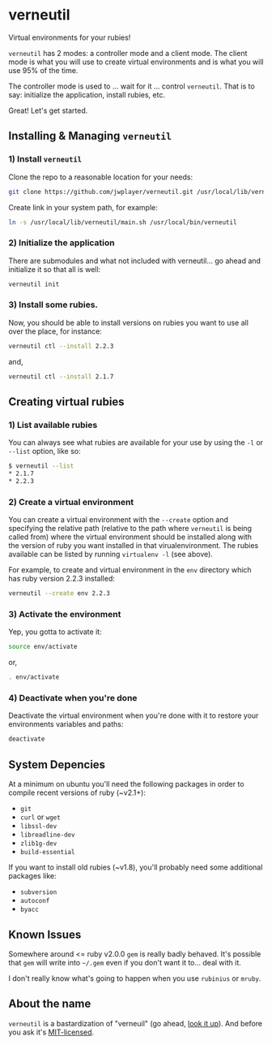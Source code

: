 verneutil
=========

Virtual environments for your rubies!


`verneutil` has 2 modes: a controller mode and a client mode. The client mode
is what you will use to create virtual environments and is what you will use
95% of the time.

The controller mode is used to ... wait for it ... control `verneutil`. That is
to say: initialize the application, install rubies, etc.


Great! Let's get started.

Installing & Managing `verneutil`
---------------------------------

### 1) Install `verneutil`
Clone the repo to a reasonable location for your needs:

```bash
git clone https://github.com/jwplayer/verneutil.git /usr/local/lib/verneutil
```

Create link in your system path, for example:

```bash
ln -s /usr/local/lib/verneutil/main.sh /usr/local/bin/verneutil
```


### 2) Initialize the application
There are submodules and what not included with verneutil... go ahead
and initialize it so that all is well:

```bash
verneutil init
```

### 3) Install some rubies.
Now, you should be able to install versions on rubies you want to use
all over the place, for instance:

```bash
verneutil ctl --install 2.2.3
```

and,

```bash
verneutil ctl --install 2.1.7
```


Creating virtual rubies
-----------------------

### 1) List available rubies
You can always see what rubies are available for your use by using the
`-l` or `--list` option, like so:

```bash
$ verneutil --list
* 2.1.7
* 2.2.3
```

### 2) Create a virtual environment
You can create a virtual environment with the `--create` option and specifying
the relative path (relative to the path where `verneutil` is being called from)
where the virtual environment should be installed along with the version of
ruby you want installed in that virualenvironment. The rubies available can be listed
by running `virtualenv -l` (see above).

For example, to create and virtual environment in the `env` directory which
has ruby version 2.2.3 installed:

```bash
verneutil --create env 2.2.3
```

### 3) Activate the environment
Yep, you gotta to activate it:

```bash
source env/activate
```

or,

```bash
. env/activate
```


### 4) Deactivate when you're done
Deactivate the virtual environment when you're done with it to restore
your environments variables and paths:

```bash
deactivate
```



System Depencies
----------------
At a minimum on ubuntu you'll need the following packages in order to compile
recent versions of ruby (~v2.1+):

* `git`
* `curl` or `wget`
* `libssl-dev`
* `libreadline-dev `
* `zlib1g-dev`
* `build-essential`

If you want to install old rubies (~v1.8), you'll probably need some additional
packages like:

* `subversion`
* `autoconf`
* `byacc`


Known Issues
------------
Somewhere around <= ruby v2.0.0 `gem` is really badly behaved. It's possible that
`gem` will write into `~/.gem` even if you don't want it to... deal with it.

I don't really know what's going to happen when you use `rubinius` or  `mruby`.


About the name
--------------
`verneutil` is a bastardization of "verneuil" (go ahead, [look it up][verneuil_process]). And before you ask it's [MIT-licensed][license_file].


[verneuil_process]: https://en.wikipedia.org/wiki/Verneuil_process
[license_file]: https://github.com/jwplayer/verneutil/blob/master/LICENSE